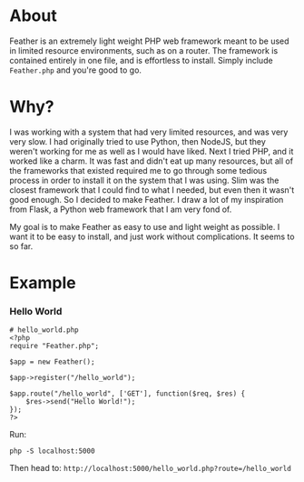 # About

Feather is an extremely light weight PHP web framework meant to be used in limited resource environments, such as on a router. 
The framework is contained entirely in one file, and is effortless to install. Simply include `Feather.php` and you're good to go.

# Why?

I was working with a system that had very limited resources, and was very very slow. I had originally tried to use Python, then NodeJS, but they weren't working for me
as well as I would have liked. Next I tried PHP, and it worked like a charm. It was fast and didn't eat up many resources, but all of the frameworks that existed 
required me to go through some tedious process in order to install it on the system that I was using. Slim was the closest framework that I could find to what I needed,
but even then it wasn't good enough. So I decided to make Feather. I draw a lot of my inspiration from Flask, a Python web framework that I am very fond of. 

My goal is to make Feather as easy to use and light weight as possible. I want it to be easy to install, and just work without complications. It seems to so far.


# Example

### Hello World


```
# hello_world.php
<?php
require "Feather.php";

$app = new Feather();

$app->register("/hello_world");

$app.route("/hello_world", ['GET'], function($req, $res) {
    $res->send("Hello World!");
});
?>
```

Run:

`php -S localhost:5000` 

Then head to: `http://localhost:5000/hello_world.php?route=/hello_world`
